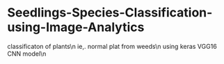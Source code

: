 # Seedlings-Species-Classification-using-Image-Analytics
classificaton of plants\n
ie,. normal plat from weeds\n
using keras VGG16 CNN model\n
